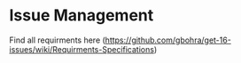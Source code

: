 # Issue Management

Find all requirments here (https://github.com/gbohra/get-16-issues/wiki/Requirments-Specifications)

